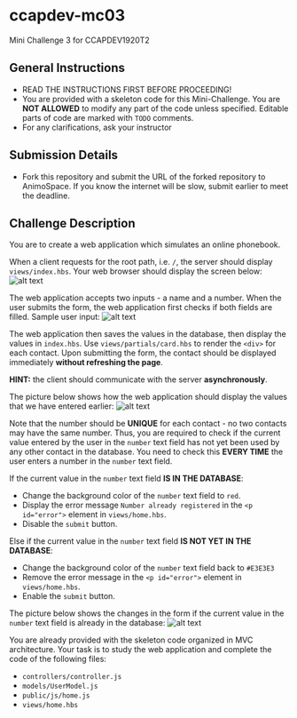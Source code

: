 # ccapdev-mc03
Mini Challenge 3 for CCAPDEV1920T2

## General Instructions
- READ THE INSTRUCTIONS FIRST BEFORE PROCEEDING!
- You are provided with a skeleton code for this Mini-Challenge. You are **NOT ALLOWED** to modify any part of the code unless specified. Editable parts of code are marked with `TODO` comments.
- For any clarifications, ask your instructor

## Submission Details
- Fork this repository and submit the URL of the forked repository to AnimoSpace. If you know the internet will be slow, submit earlier to meet the deadline.

## Challenge Description
You are to create a web application which simulates an online phonebook.

When a client requests for the root path, i.e. `/`, the server should display `views/index.hbs`. Your web browser should display the screen below:
![alt text](https://github.com/arvention/ccapdev-mc03/blob/master/home.png "Index Page")

The web application accepts two inputs - a name and a number. When the user submits the form, the web application first checks if both fields are filled. Sample user input:
![alt text](https://github.com/arvention/ccapdev-mc03/blob/master/filled-form.png "Filled Form")

The web application then saves the values in the database, then display the values in `index.hbs`. Use `views/partials/card.hbs` to render the `<div>` for each contact. Upon submitting the form, the contact should be displayed immediately **without refreshing the page**.

**HINT:** the client should communicate with the server **asynchronously**.

The picture below shows how the web application should display the values that we have entered earlier:
![alt text](https://github.com/arvention/ccapdev-mc03/blob/master/displayed-contact.png "Displayed Contact")

Note that the number should be **UNIQUE** for each contact - no two contacts may have the same number. Thus, you are required to check if the current value entered by the user in the `number` text field has not yet been used by any other contact in the database. You need to check this **EVERY TIME** the user enters a number in the `number` text field.

If the current value in the `number` text field **IS IN THE DATABASE**:
- Change the background color of the `number` text field to `red`.
- Display the error message `Number already registered` in the `<p id="error">` element in `views/home.hbs`.
- Disable the `submit` button.

Else if the current value in the `number` text field **IS NOT YET IN THE DATABASE**:
- Change the background color of the `number` text field back to `#E3E3E3`
- Remove the error message in the `<p id="error">` element in `views/home.hbs`.
- Enable the `submit` button.

The picture below shows the changes in the form if the current value in the `number` text field is already in the database:
![alt text](https://github.com/arvention/ccapdev-mc03/blob/master/error.png "Error")

You are already provided with the skeleton code organized in MVC architecture. Your task is to study the web application and complete the code of the following files:
- `controllers/controller.js`
- `models/UserModel.js`
- `public/js/home.js`
- `views/home.hbs`

